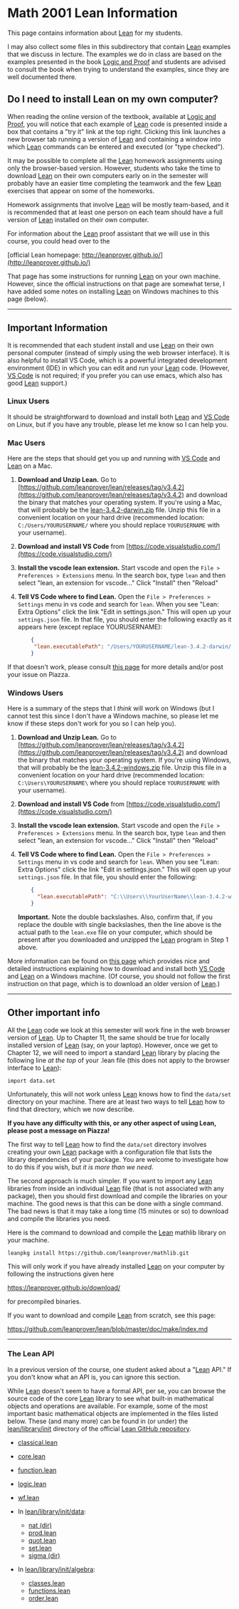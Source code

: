 # Math 2001 Lean Information

This page contains information about [Lean][] for my students.

I may also collect some files in this subdirectory that contain [Lean][] examples that we discuss in lecture.  The examples we do in class are based on the examples presented in the book [Logic and Proof](https://leanprover.github.io/logic_and_proof/) and students are advised to consult the book when trying to understand the examples, since they are well documented there.

## Do I need to install Lean on my own computer?

When reading the online version of the textbook, available at [Logic and Proof](https://leanprover.github.io/logic_and_proof/), you will notice that each example of [Lean][] code is presented inside a box
that contains a "try it" link at the top right.  Clicking this link launches a new browser tab running a version of [Lean][] and containing a window into which [Lean][] commands can be entered and executed 
(or "type checked").

It may be possible to complete all the [Lean][] homework assignments using only the browser-based version.  However, students who take the time to download [Lean][] on their own computers early on in the semester will probably have an easier time completing the teamwork and the few [Lean][] exercises that appear on some of the homeworks.

Homework assignments that involve [Lean][] will be mostly team-based, and it is recommended that at least one person on each team should have a full version of [Lean][] installed on their own computer.

For information about the [Lean][] proof assistant that we will use in this course, you could head over to the

[official Lean homepage: http://leanprover.github.io/](http://leanprover.github.io/) 

That page has some instructions for running [Lean][] on your own machine. However, since the official instructions on that page are somewhat terse, I have added some notes on installing [Lean][] on Windows machines to this page (below).

---

## Important Information

It is recommended that each student install and use [Lean][] on their own personal computer (instead of simply using the web browser interface).  It is also helpful to install VS Code, which is a powerful integrated development environment (IDE) in which you can edit and run your [Lean][] code.  (However, [VS Code][] is not required; if you prefer you can use emacs, which also has good [Lean][] support.)

### Linux Users

It should be straightforward to download and install both [Lean][] and [VS Code][] on Linux, but if you have any trouble, please let me know so I can help you.

### Mac Users

Here are the steps that should get you up and running with [VS Code][] and [Lean][] on a Mac.

1. **Download and Unzip Lean.** Go to [https://github.com/leanprover/lean/releases/tag/v3.4.2](https://github.com/leanprover/lean/releases/tag/v3.4.2) and download the binary that matches your operating system.  If you're using a Mac, that will probably be the [lean-3.4.2-darwin.zip](https://github.com/leanprover/lean/releases/download/v3.4.2/lean-3.4.2-darwin.zip) file. Unzip this file in a convenient location on your hard drive (recommended location: `C:/Users/YOURUSERNAME/` where you should replace `YOURUSERNAME` with your username).

2. **Download and install VS Code** from [https://code.visualstudio.com/](https://code.visualstudio.com/)

3. **Install the vscode lean extension.**  Start vscode and open the `File > Preferences > Extensions` menu. In the search box, type `lean` and then select "lean, an extension for vscode..."  Click "Install" then "Reload"

4. **Tell VS Code where to find Lean.** Open the `File > Preferences > Settings` menu in vs code and search for `lean`. When you see "Lean: Extra Options" click the link "Edit in settings.json." This will open up your `settings.json` file.  In that file, you should enter the following exactly as it appears here (except replace YOURUSERNAME):

   ```json
       {
        "lean.executablePath": "/Users/YOURUSERNAME/lean-3.4.2-darwin/bin/lean"
       }
   ```

If that doesn't work, please consult [this page](https://github.com/semorrison/2017-summer-students/wiki/Tips-for-installing-and-using-Lean-and-Visual-Studio-Code-(VSCode)) for more details and/or post your issue on Piazza.


### Windows Users

Here is a summary of the steps that I *think* will work on Windows (but I cannot test this since I don't have a Windows machine, so please let me know if these steps don't work for you so I can help you).

1. **Download and Unzip Lean.** Go to [https://github.com/leanprover/lean/releases/tag/v3.4.2](https://github.com/leanprover/lean/releases/tag/v3.4.2) and download the binary that matches your operating system.  If you're using Windows, that will probably be the [lean-3.4.2-windows.zip](https://github.com/leanprover/lean/releases/download/v3.4.2/lean-3.4.2-windows.zip) file. Unzip this file in a convenient location on your hard drive (recommended location: `C:\Users\YOURUSERNAME\` where you should replace `YOURUSERNAME` with your username).

2. **Download and install VS Code** from [https://code.visualstudio.com/](https://code.visualstudio.com/)

3. **Install the vscode lean extension.**  Start vscode and open the `File > Preferences > Extensions` menu. In the search box, type `lean` and then select "lean, an extension for vscode..."  Click "Install" then "Reload"

4. **Tell VS Code where to find Lean.** Open the `File > Preferences > Settings` menu in vs code and search for `lean`. When you see "Lean: Extra Options" click the link "Edit in settings.json." This will open up your `settings.json` file.  In that file, you should enter the following:

   ```json
       {
         "lean.executablePath": "C:\\Users\\YourUserName\\lean-3.4.2-windows\\bin\\lean.exe"
       }
   ```

   **Important.** Note the double backslashes.  Also, confirm that, if you replace the double with single backslashes, then the line above is the actual path to the `lean.exe` file on your computer, which should be present after you downloaded and unzipped the [Lean][] program in Step 1 above.

More information can be found on [this page](https://xenaproject.wordpress.com/2017/09/26/installing-lean-on-windows-from-scratch/) which provides nice and detailed instructions explaining how to download and install both [VS Code][] and [Lean][] on a Windows machine. (Of course, you should not follow the first instruction on that page, which is to download an older version of [Lean][].)

---

## Other important info

All the [Lean][] code we look at this semester will work fine in the web browser version of [Lean][]. Up to Chapter 11, the same should be true for locally installed version of [Lean][] (say, on your laptop). However, once we get to Chapter 12, we will need to import a standard 
[Lean][] library by placing the following line *at the top* of your .lean file (this does not apply to the browser interface to [Lean][]):

``` lean
import data.set
```

Unfortunately, this will not work unless [Lean][] knows how to find the `data/set` directory
on your machine. There are at least two ways to tell [Lean][] how to find that directory, which we now describe.  

**If you have any difficulty with this, or any other aspect of using Lean, please post a message on Piazza!**

The first way to tell [Lean][] how to find the `data/set` directory involves creating your own [Lean][] package with a configuration file that lists the library dependencies of your package.  You are welcome to investigate how to do this if you wish, but *it is more than we need*.  

The second approach is much simpler.  If you want to import any [Lean][] libraries from inside an individual [Lean][] file (that is not associated with any package), then you should first download and compile the libraries on your machine.  The good news is that this can be done with a single command.  The bad news is that it may take a long time (15 minutes or so) to download and compile the libraries you need.

Here is the command to download and compile the [Lean][] mathlib library on your machine.

``` shell
leanpkg install https://github.com/leanprover/mathlib.git
```

This will only work if you have already installed [Lean][] on your computer by following 
the instructions given here

https://leanprover.github.io/download/

for precompiled binaries.

If you want to download and compile [Lean][] from scratch, see this page:

https://github.com/leanprover/lean/blob/master/doc/make/index.md


--- 

### The Lean API

In a previous version of the course, one student asked about a "[Lean][] API." If you don't know what an API is, you can ignore this section.

While [Lean][] doesn't seem to have a formal API, per se, you can browse the source code of the core [Lean][] library to see what built-in mathematical objects and operations are available.  For example, some of the most important basic mathematical objects are implemented in the files listed below. These (and many more) can be found in (or under) the [lean/library/init](https://github.com/leanprover/lean/tree/master/library/init) directory of the official [Lean GitHub repository](https://github.com/leanprover/lean).

+ [classical.lean](https://github.com/leanprover/lean/blob/master/library/init/classical.lean)
+ [core.lean](https://github.com/leanprover/lean/blob/master/library/init/core.lean)
+ [function.lean](https://github.com/leanprover/lean/blob/master/library/init/function.lean)
+ [logic.lean](https://github.com/leanprover/lean/blob/master/library/init/logic.lean)
+ [wf.lean](https://github.com/leanprover/lean/blob/master/library/init/wf.lean)

+ In [lean/library/init/data](https://github.com/leanprover/lean/tree/master/library/init/data):
  - [nat (dir)](https://github.com/leanprover/lean/blob/master/library/init/data/nat)
  - [prod.lean](https://github.com/leanprover/lean/blob/master/library/init/data/prod.lean)
  - [quot.lean](https://github.com/leanprover/lean/blob/master/library/init/data/quot.lean)
  - [set.lean](https://github.com/leanprover/lean/blob/master/library/init/data/set.lean)
  - [sigma (dir)](https://github.com/leanprover/lean/blob/master/library/init/data/sigma/)
  
+ In [lean/library/init/algebra](https://github.com/leanprover/lean/blob/master/library/init/algebra):
  - [classes.lean](https://github.com/leanprover/lean/blob/master/library/init/algebra/classes.lean)
  - [functions.lean](https://github.com/leanprover/lean/blob/master/library/init/algebra/functions.lean)
  - [order.lean](https://github.com/leanprover/lean/blob/master/library/init/algebra/order.lean)

[Lean]: http://leanprover.github.io/ 
[VS Code]: https://code.visualstudio.com/